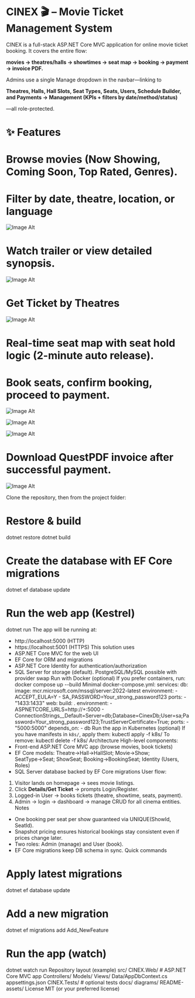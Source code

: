 # CINEX 🎬 – Movie Ticket Management System #

CINEX is a full-stack ASP.NET Core MVC application for online movie ticket booking.
It covers the entire flow:

**movies → theatres/halls → showtimes → seat map → booking → payment → invoice PDF.**

Admins use a single Manage dropdown in the navbar—linking to 

**Theatres, Halls, Hall Slots, Seat Types, Seats, Users, Schedule Builder, and Payments → Management (KPIs + filters by date/method/status)**

—all role-protected.

# ✨ Features

# Browse movies (**Now Showing, Coming Soon, Top Rated, Genres**). 
# Filter by **date, theatre, location, or language**

![Image Alt](https://github.com/arafat-rahman-lisan/MovieTicket-Site-Management-System/blob/729e43dcb072a33dec654a111368c8cc93d93554/Screenshot%202025-09-27%20034340.png)

# Watch trailer or view detailed synopsis.

![Image Alt](https://github.com/arafat-rahman-lisan/MovieTicket-Site-Management-System/blob/1edbcabd84dff6641f5af0fbdbda115e3c72b592/details.png)

# Get Ticket by Theatres

![Image Alt](https://github.com/arafat-rahman-lisan/MovieTicket-Site-Management-System/blob/00ac973a66100f71f8c4ab7419ce9d0824f437e2/get%20ticket.png)

# Real-time **seat map** with seat hold logic (**2-minute auto release**). 
# **Book seats, confirm booking, proceed to payment**.

![Image Alt](https://github.com/arafat-rahman-lisan/MovieTicket-Site-Management-System/blob/930e6b6367377246941b37048aefac15d56ee62c/seatmap.png)


![Image Alt](https://github.com/arafat-rahman-lisan/MovieTicket-Site-Management-System/blob/ce99c6a67a86f4ce7b84d5e035ff6642ca2949ff/seatmap.png)

![Image Alt](https://github.com/arafat-rahman-lisan/MovieTicket-Site-Management-System/blob/ce99c6a67a86f4ce7b84d5e035ff6642ca2949ff/confirm2.png)

# Download **QuestPDF invoice** after successful payment.

![Image Alt](https://github.com/arafat-rahman-lisan/MovieTicket-Site-Management-System/blob/531655e472e2a7c5e29b1c1b5fd3073c3d440cea/Invoice.png)

Clone the repository, then from the project folder:
# Restore & build
dotnet restore
dotnet build

# Create the database with EF Core migrations
dotnet ef database update

# Run the web app (Kestrel)
dotnet run
The app will be running at:
- http://localhost:5000 (HTTP)
- https://localhost:5001 (HTTPS)
This solution uses
- ASP.NET Core MVC for the web UI
- EF Core for ORM and migrations
- ASP.NET Core Identity for authentication/authorization
- SQL Server for storage (default). PostgreSQL/MySQL possible with provider swap
Run with Docker (optional)
If you prefer containers, run:
docker compose up --build
Minimal docker-compose.yml:
services:
  db:
    image: mcr.microsoft.com/mssql/server:2022-latest
    environment:
      - ACCEPT_EULA=Y
      - SA_PASSWORD=Your_strong_password123
    ports:
      - "1433:1433"
  web:
    build: .
    environment:
      - ASPNETCORE_URLS=http://+:5000
      - ConnectionStrings__Default=Server=db;Database=CinexDb;User=sa;Password=Your_strong_password123;TrustServerCertificate=True;
    ports:
      - "5000:5000"
    depends_on:
      - db
Run the app in Kubernetes (optional)
If you have manifests in `k8s/`, apply them:
kubectl apply -f k8s/
To remove:
kubectl delete -f k8s/
Architecture
High-level components:
- Front-end ASP.NET Core MVC app (browse movies, book tickets)
- EF Core models: Theatre→Hall→HallSlot; Movie→Show; SeatType→Seat; ShowSeat; Booking→BookingSeat; Identity (Users, Roles)
- SQL Server database backed by EF Core migrations
User flow:
1. Visitor lands on homepage → sees movie listings.
2. Click **Details/Get Ticket** → prompts Login/Register.
3. Logged-in User → books tickets (theatre, showtime, seats, payment).
4. Admin → login → dashboard → manage CRUD for all cinema entities.
Notes
- One booking per seat per show guaranteed via UNIQUE(ShowId, SeatId).
- Snapshot pricing ensures historical bookings stay consistent even if prices change later.
- Two roles: Admin (manage) and User (book).
- EF Core migrations keep DB schema in sync.
Quick commands
# Apply latest migrations
dotnet ef database update

# Add a new migration
dotnet ef migrations add Add_NewFeature

# Run the app (watch)
dotnet watch run
Repository layout (example)
src/
  CINEX.Web/                # ASP.NET Core MVC app
    Controllers/
    Models/
    Views/
    Data/AppDbContext.cs
    appsettings.json
  CINEX.Tests/              # optional tests
docs/
  diagrams/
  README-assets/
License
MIT (or your preferred license)
